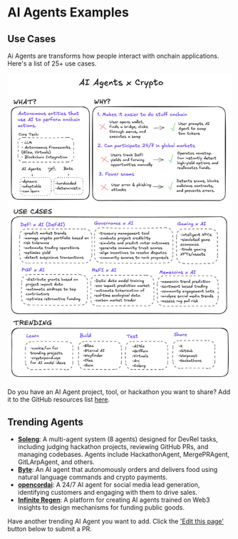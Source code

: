 # AI Agents Examples

## Use Cases
Ai Agents are transforms how people interact with onchain applications. Here's a list of 25+ use cases.

![AI](/img/developer/ai-agent-ideas.png)

Do you have an AI Agent project, tool, or hackathon you want to share? Add it to the GitHub resources list [here](https://github.com/celo-org/ai-agent-ideas).


## Trending Agents

- [**Soleng**](https://x.com/soleng_agent): A multi-agent system (8 agents) designed for DevRel tasks, including judging hackathon projects, reviewing GitHub PRs, and managing codebases. Agents include HackathonAgent, MergePRAgent, GitLArpAgent, and others.
- [**Byte**](https://x.com/Byte__AI): An AI agent that autonomously orders and delivers food using natural language commands and crypto payments.
- [**opencordai**](https://x.com/opencordai): A 24/7 AI agent for social media lead generation, identifying customers and engaging with them to drive sales.
- [**Infinite Regen**](https://x.com/0xInfiniteregen): A platform for creating AI agents trained on Web3 insights to design mechanisms for funding public goods.

Have another trending AI Agent you want to add. Click the ['Edit this page'](https://github.com/celo-org/docs/edit/main/docs/developer/build-with-ai/examples.md) button below to submit a PR.